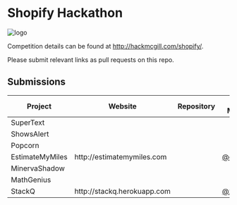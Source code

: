 # Shopify Hackathon

![logo](http://hackmcgill.com/images/logo.png)

Competition details can be found at http://hackmcgill.com/shopify/.

Please submit relevant links as pull requests on this repo.

## Submissions

<table>
  <thead>
    <tr>
      <th>Project</th>
      <th>Website</th>
      <th>Repository</th>
      <th>Team Members</th>
    </tr>
  </thead>
  <tbody>
    <tr>
      <td>SuperText</td>
      <td></td>
      <td></td>
      <td></td>
    </tr>
    <tr>
      <td>ShowsAlert</td>
      <td></td>
      <td></td>
      <td></td>
    </tr>
    <tr>
      <td>Popcorn</td>
      <td></td>
      <td></td>
      <td></td>
    </tr>
    <tr>
      <td>EstimateMyMiles</td>
      <td>http://estimatemymiles.com</td>
      <td></td>
      <td><a href='https://github.com/dellsystem'>@dellsystem</a></td>
    </tr>
    <tr>
      <td>MinervaShadow</td>
      <td></td>
      <td></td>
      <td></td>
    </tr>
    <tr>
      <td>MathGenius</td>
      <td></td>
      <td></td>
      <td></td>
    </tr>
    <tr>
      <td>StackQ</td>
      <td>http://stackq.herokuapp.com</td>
      <td></td>
      <td><a href='https://github.com/xldenis'>@xldenis</a></td>
    </tr>
  </tbody>
</table>
